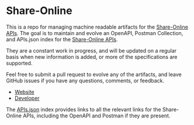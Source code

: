 # Share-OnlineThis is a repo for managing machine readable artifacts for the [Share-Online APIs](http://www.share-online.biz/uploadapi/). The goal is to maintain and evolve an OpenAPI, Postman Collection, and APIs.json index for the [Share-Online APIs](http://www.share-online.biz/uploadapi/).They are a constant work in progress, and will be updated on a regular basis when new information is added, or more of the specifications are supported.Feel free to submit a pull request to evolve any of the artifacts, and leave GitHub issues if you have any questions, comments, or feedback.- [Website](http://www.share-online.biz/uploadapi/)- [Developer](http://www.share-online.biz/uploadapi/)The [APIs.json](https://github.com/api-evangelist/shareonline/blob/master/apis.json) index provides links to all the relevant links for the Share-Online APIs, including the OpenAPI and Postman if they are present.